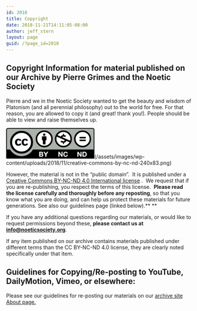 ```yaml
---
id: 2018
title: Copyright
date: 2018-11-21T14:11:05-08:00
author: jeff_stern
layout: page
guid: /?page_id=2018
---
```

## Copyright Information for material published on our Archive by Pierre Grimes and the Noetic Society

Pierre and we in the Noetic Society wanted to get the beauty and wisdom of Platonism (and all perennial philosophy) out to the world for free. For that reason, you are allowed to copy it (and great! thank you!). People should be able to view and raise themselves up.

<img class="size-full wp-image-2019 aligncenter" src="/assets/images/wp-content/uploads/2018/11/creative-commons-by-nc-nd-240x83.png" alt="" width="240" height="83" />(/assets/images/wp-content/uploads/2018/11/creative-commons-by-nc-nd-240x83.png)

However, the material is not in the &#8220;public domain&#8221;.  It is published under a [Creative Commons BY-NC-ND 4.0 International license](https://creativecommons.org/licenses/by-nc-nd/4.0/) .  We request that if you are re-publishing, you respect the terms of this license.  **Please read the license carefully and thoroughly before any reposting**, so that you know what you are doing, and can help us protect these materials for future generations. See also our guidelines page (linked below).**
**

If you have any additional questions regarding our materials, or would like to request permissions beyond these, **please contact us at info@noeticsociety.org**.

If any item published on our archive contains materials published under different terms than the CC BY-NC-ND 4.0 license, they are clearly noted specifically under that item.

## Guidelines for Copying/Re-posting to YouTube, DailyMotion, Vimeo, or elsewhere:

Please see our guidelines for re-posting our materials on our [archive site About page.](https://archive.org/details/noeticsociety&tab=about)
